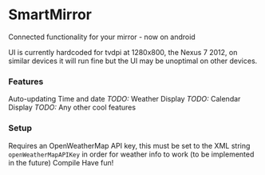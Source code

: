 # SmartMirror
Connected functionality for your mirror - now on android

UI is currently hardcoded for tvdpi at 1280x800, the Nexus 7 2012, on similar devices it will run fine but the UI may be unoptimal on other devices.

### Features

Auto-updating Time and date
*TODO:* Weather Display
*TODO:* Calendar Display
*TODO:* Any other cool features

### Setup

Requires an OpenWeatherMap API key, this must be set to the XML string `openWeatherMapAPIKey` in order for weather info to work (to be implemented in the future)
Compile
Have fun!
